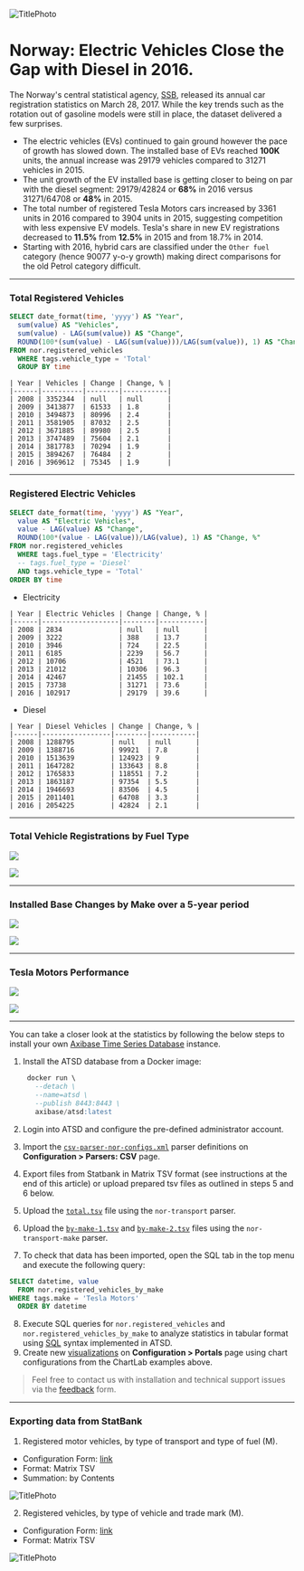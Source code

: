 ![TitlePhoto](Images/TitlePhoto.png)

Norway: Electric Vehicles Close the Gap with Diesel in 2016.
==============

The Norway's central statistical agency, [SSB](https://www.ssb.no/statistikkbanken/selecttable/hovedtabellHjem.asp?KortNavnWeb=bilreg&CMSSubjectArea=transport-og-reiseliv&PLanguage=1&checked=true), released its annual car registration statistics on March 28, 2017. While the key trends such as the rotation out of gasoline models were still in place, the dataset delivered a few surprises.

* The electric vehicles (EVs) continued to gain ground however the pace of growth has slowed down. The installed base of EVs reached **100K** units, the annual increase was 29179 vehicles compared to 31271 vehicles in 2015.
* The unit growth of the EV installed base is getting closer to being on par with the diesel segment: 29179/42824 or **68%** in 2016 versus 31271/64708 or **48%** in 2015.
* The total number of registered Tesla Motors cars increased by 3361 units in 2016 compared to 3904 units in 2015, suggesting competition with less expensive EV models. Tesla's share in new EV registrations decreased to **11.5%** from **12.5%** in 2015 and from 18.7% in 2014.
* Starting with 2016, hybrid cars are classified under the `Other fuel` category (hence 90077 y-o-y growth) making direct comparisons for the old Petrol category difficult.

---

### Total Registered Vehicles

```sql
SELECT date_format(time, 'yyyy') AS "Year",
  sum(value) AS "Vehicles",
  sum(value) - LAG(sum(value)) AS "Change",
  ROUND(100*(sum(value) - LAG(sum(value)))/LAG(sum(value)), 1) AS "Change, %"
FROM nor.registered_vehicles
  WHERE tags.vehicle_type = 'Total'
  GROUP BY time
```

```ls
| Year | Vehicles | Change | Change, % |
|------|----------|--------|-----------|
| 2008 | 3352344  | null   | null      |
| 2009 | 3413877  | 61533  | 1.8       |
| 2010 | 3494873  | 80996  | 2.4       |
| 2011 | 3581905  | 87032  | 2.5       |
| 2012 | 3671885  | 89980  | 2.5       |
| 2013 | 3747489  | 75604  | 2.1       |
| 2014 | 3817783  | 70294  | 1.9       |
| 2015 | 3894267  | 76484  | 2         |
| 2016 | 3969612  | 75345  | 1.9       |
```

---

### Registered Electric Vehicles

```sql
SELECT date_format(time, 'yyyy') AS "Year",
  value AS "Electric Vehicles",
  value - LAG(value) AS "Change",
  ROUND(100*(value - LAG(value))/LAG(value), 1) AS "Change, %"
FROM nor.registered_vehicles
  WHERE tags.fuel_type = 'Electricity'
  -- tags.fuel_type = 'Diesel'
  AND tags.vehicle_type = 'Total'
ORDER BY time
```

* Electricity

```ls
| Year | Electric Vehicles | Change | Change, % |
|------|-------------------|--------|-----------|
| 2008 | 2834              | null   | null      |
| 2009 | 3222              | 388    | 13.7      |
| 2010 | 3946              | 724    | 22.5      |
| 2011 | 6185              | 2239   | 56.7      |
| 2012 | 10706             | 4521   | 73.1      |
| 2013 | 21012             | 10306  | 96.3      |
| 2014 | 42467             | 21455  | 102.1     |
| 2015 | 73738             | 31271  | 73.6      |
| 2016 | 102917            | 29179  | 39.6      |
```

* Diesel

```ls
| Year | Diesel Vehicles | Change | Change, % |
|------|-----------------|--------|-----------|
| 2008 | 1288795         | null   | null      |
| 2009 | 1388716         | 99921  | 7.8       |
| 2010 | 1513639         | 124923 | 9         |
| 2011 | 1647282         | 133643 | 8.8       |
| 2012 | 1765833         | 118551 | 7.2       |
| 2013 | 1863187         | 97354  | 5.5       |
| 2014 | 1946693         | 83506  | 4.5       |
| 2015 | 2011401         | 64708  | 3.3       |
| 2016 | 2054225         | 42824  | 2.1       |
```

---

### Total Vehicle Registrations by Fuel Type

![](Images/chart-total.png)

[![](Images/button.png)](https://apps.axibase.com/chartlab/bbc5e671/5/#fullscreen)

---

### Installed Base Changes by Make over a 5-year period

![](Images/chart-winner-losers.png)

[![](Images/button.png)](https://apps.axibase.com/chartlab/bbc5e671/6/#fullscreen)

---

### Tesla Motors Performance


![](Images/chart-tesla.png)

[![](Images/button.png)](https://apps.axibase.com/chartlab/bbc5e671/7/#fullscreen)

---

You can take a closer
look at the statistics by following the below steps to install your own [Axibase Time Series Database](http://axibase.com/products/axibase-time-series-database/) instance.

1. Install the ATSD database from a Docker image:

   ```sql
    docker run \
      --detach \
      --name=atsd \
      --publish 8443:8443 \
      axibase/atsd:latest
   ```

2. Login into ATSD and configure the pre-defined administrator account.
3. Import the [`csv-parser-nor-configs.xml`](Resources/csv-parser-nor-configs.xml) parser definitions on **Configuration > Parsers: CSV** page.
4. Export files from Statbank in Matrix TSV format (see instructions at the end of this article) or upload prepared tsv files as outlined in steps 5 and 6 below.
5. Upload the [`total.tsv`](Resources/total.tsv) file using the `nor-transport` parser.
6. Upload the [`by-make-1.tsv`](Resources/by-make-1.tsv) and [`by-make-2.tsv`](Resources/by-make-2.tsv) files using the `nor-transport-make` parser.
7. To check that data has been imported, open the SQL tab in the top menu and execute the following query:

  ```sql
  SELECT datetime, value
    FROM nor.registered_vehicles_by_make
  WHERE tags.make = 'Tesla Motors'
    ORDER BY datetime
  ```

8. Execute SQL queries for `nor.registered_vehicles` and `nor.registered_vehicles_by_make` to analyze statistics in tabular format using [SQL](https://github.com/axibase/atsd/tree/master/sql#overview) syntax implemented in ATSD.
9. Create new [visualizations](http://axibase.com/products/axibase-time-series-database/visualization/) on **Configuration > Portals** page using chart configurations from the ChartLab examples above.

> Feel free to contact us with installation and technical support issues via the [feedback](https://axibase.com/feedback/) form.

----

### Exporting data from StatBank

1. Registered motor vehicles, by type of transport and type of fuel (M).
  - Configuration Form: [link](https://www.ssb.no/statistikkbanken/selectvarval/Define.asp?subjectcode=&ProductId=&MainTable=RegKjoretoy2&nvl=&PLanguage=1&nyTmpVar=true&CMSSubjectArea=transport-og-reiseliv&KortNavnWeb=bilreg&StatVariant=&checked=true)
  - Format: Matrix TSV  
  - Summation: by Contents

  ![TitlePhoto](Images/table-total.png)

2. Registered vehicles, by type of vehicle and trade mark (M).

  * Configuration Form: [link](https://www.ssb.no/statistikkbanken/selectvarval/Define.asp?subjectcode=&ProductId=&MainTable=RegKjoretoy&nvl=&PLanguage=1&nyTmpVar=true&CMSSubjectArea=transport-og-reiseliv&KortNavnWeb=bilreg&StatVariant=&checked=true)
  * Format: Matrix TSV

  ![TitlePhoto](Images/table-by-make.png)
